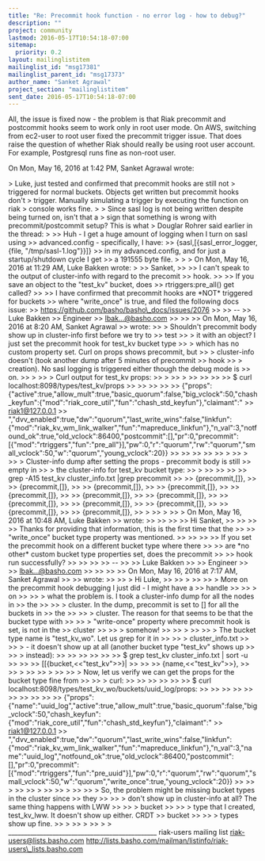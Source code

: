 ```yaml
---
title: "Re: Precommit hook function - no error log - how to debug?"
description: ""
project: community
lastmod: 2016-05-17T10:54:18-07:00
sitemap:
  priority: 0.2
layout: mailinglistitem
mailinglist_id: "msg17381"
mailinglist_parent_id: "msg17373"
author_name: "Sanket Agrawal"
project_section: "mailinglistitem"
sent_date: 2016-05-17T10:54:18-07:00
---
```



All, the issue is fixed now - the problem is that Riak precommit and
postcommit hooks seem to work only in root user mode. On AWS, switching
from ec2-user to root user fixed the precommit trigger issue.
That does raise the question of whether Riak should really be using root
user account. For example, Postgresql runs fine as non-root user.

On Mon, May 16, 2016 at 1:42 PM, Sanket Agrawal 
wrote:

&gt; Luke, just tested and confirmed that precommit hooks are still not
&gt; triggered for normal buckets. Objects get written but precommit hooks don't
&gt; trigger. Manually simulating a trigger by executing the function on riak
&gt; console works fine.
&gt;
&gt; Since sasl log is not being written despite being turned on, isn't that a
&gt; sign that something is wrong with precommit/postcommit setup? This is what
&gt; Douglar Rohrer said earlier in the thread:
&gt;
&gt;&gt; Huh - I get a huge amount of logging when I turn on sasl using
&gt;&gt; advanced.config - specifically, I have:
&gt;&gt; {sasl,[{sasl\_error\_logger,{file, "/tmp/sasl-1.log"}}]}
&gt;&gt; in my advanced.config, and for just a startup/shutdown cycle I get
&gt;&gt; a 191555 byte file.
&gt;
&gt;
&gt; On Mon, May 16, 2016 at 11:29 AM, Luke Bakken  wrote:
&gt;
&gt;&gt; Sanket,
&gt;&gt;
&gt;&gt; I can't speak to the output of cluster-info with regard to the precomit
&gt;&gt; hook.
&gt;&gt;
&gt;&gt; If you save an object to the "test\_kv" bucket, does
&gt;&gt; rtriggers:pre\_all() get called?
&gt;&gt;
&gt;&gt; I have confirmed that precommit hooks are \*NOT\* triggered for buckets
&gt;&gt; where "write\_once" is true, and filed the following docs issue:
&gt;&gt; https://github.com/basho/basho\_docs/issues/2076
&gt;&gt;
&gt;&gt; --
&gt;&gt; Luke Bakken
&gt;&gt; Engineer
&gt;&gt; lbak...@basho.com
&gt;&gt;
&gt;&gt;
&gt;&gt; On Mon, May 16, 2016 at 8:20 AM, Sanket Agrawal
&gt;&gt;  wrote:
&gt;&gt; &gt; Shouldn't precommit body show up in cluster-info first before we try to
&gt;&gt; test
&gt;&gt; &gt; it with an object? I just set the precommit hook for test\_kv bucket type
&gt;&gt; &gt; which has no custom property set. Curl on props shows precommit, but
&gt;&gt; &gt; cluster-info doesn't (took another dump after 5 minutes of precommit
&gt;&gt; hook
&gt;&gt; &gt; creation). No sasl logging is triggered either though the debug mode is
&gt;&gt; on.
&gt;&gt; &gt;
&gt;&gt; &gt; Curl output for test\_kv props:
&gt;&gt; &gt;
&gt;&gt; &gt;
&gt;&gt; &gt;&gt;
&gt;&gt; &gt;&gt; $ curl localhost:8098/types/test\_kv/props
&gt;&gt; &gt;&gt;
&gt;&gt; &gt;&gt;
&gt;&gt; {"props":{"active":true,"allow\_mult":true,"basic\_quorum":false,"big\_vclock":50,"chash\_keyfun":{"mod":"riak\_core\_util","fun":"chash\_std\_keyfun"},"claimant":"
&gt;&gt; riak1@127.0.0.1
&gt;&gt; ","dvv\_enabled":true,"dw":"quorum","last\_write\_wins":false,"linkfun":{"mod":"riak\_kv\_wm\_link\_walker","fun":"mapreduce\_linkfun"},"n\_val":3,"notfound\_ok":true,"old\_vclock":86400,"postcommit":[],"pr":0,"precommit":[{"mod":"rtriggers","fun":"pre\_all"}],"pw":0,"r":"quorum","rw":"quorum","small\_vclock":50,"w":"quorum","young\_vclock":20}}
&gt;&gt; &gt;&gt;
&gt;&gt; &gt;&gt;
&gt;&gt; &gt;
&gt;&gt; &gt;
&gt;&gt; &gt; Cluster-info dump after setting the props - precommit body is still
&gt;&gt; empty in
&gt;&gt; &gt; the cluster-info for test\_kv bucket type:
&gt;&gt; &gt;
&gt;&gt; &gt;&gt;
&gt;&gt; &gt;&gt; grep -A15 test\_kv cluster\_info.txt |grep precommit
&gt;&gt; &gt;&gt; {precommit,[]},
&gt;&gt; &gt;&gt; {precommit,[]},
&gt;&gt; &gt;&gt; {precommit,[]},
&gt;&gt; &gt;&gt; {precommit,[]},
&gt;&gt; &gt;&gt; {precommit,[]},
&gt;&gt; &gt;&gt; {precommit,[]},
&gt;&gt; &gt;&gt; {precommit,[]},
&gt;&gt; &gt;&gt; {precommit,[]},
&gt;&gt; &gt;&gt; {precommit,[]},
&gt;&gt; &gt;&gt; {precommit,[]},
&gt;&gt; &gt;&gt; {precommit,[]},
&gt;&gt; &gt;&gt; {precommit,[]},
&gt;&gt; &gt;
&gt;&gt; &gt;
&gt;&gt; &gt; On Mon, May 16, 2016 at 10:48 AM, Luke Bakken 
&gt;&gt; wrote:
&gt;&gt; &gt;&gt;
&gt;&gt; &gt;&gt; Hi Sanket,
&gt;&gt; &gt;&gt;
&gt;&gt; &gt;&gt; Thanks for providing that information, this is the first time that the
&gt;&gt; &gt;&gt; "write\_once" bucket type property was mentioned.
&gt;&gt; &gt;&gt;
&gt;&gt; &gt;&gt; If you set the precommit hook on a different bucket type where there
&gt;&gt; &gt;&gt; are \*no other\* custom bucket type properties set, does the precommit
&gt;&gt; &gt;&gt; hook run successfully?
&gt;&gt; &gt;&gt;
&gt;&gt; &gt;&gt; --
&gt;&gt; &gt;&gt; Luke Bakken
&gt;&gt; &gt;&gt; Engineer
&gt;&gt; &gt;&gt; lbak...@basho.com
&gt;&gt; &gt;&gt;
&gt;&gt; &gt;&gt; On Mon, May 16, 2016 at 7:17 AM, Sanket Agrawal
&gt;&gt; &gt;&gt;  wrote:
&gt;&gt; &gt;&gt; &gt; Hi Luke,
&gt;&gt; &gt;&gt; &gt;
&gt;&gt; &gt;&gt; &gt; More on the precommit hook debugging I just did - I might have a
&gt;&gt; handle
&gt;&gt; &gt;&gt; &gt; on
&gt;&gt; &gt;&gt; &gt; what the problem is. I took a cluster-info dump for all the nodes in
&gt;&gt; the
&gt;&gt; &gt;&gt; &gt; cluster. In the dump, precommit is set to [] for all the buckets in
&gt;&gt; the
&gt;&gt; &gt;&gt; &gt; cluster. The reason for that seems to be that the bucket type with
&gt;&gt; &gt;&gt; &gt; "write-once" property where precommit hook is set, is not in the
&gt;&gt; cluster
&gt;&gt; &gt;&gt; &gt; somehow!
&gt;&gt; &gt;&gt; &gt;
&gt;&gt; &gt;&gt; &gt; The bucket type name is "test\_kv\_wo". Let us grep for it in
&gt;&gt; &gt;&gt; &gt; cluster\_info.txt
&gt;&gt; &gt;&gt; &gt; - it doesn't show up at all (another bucket type "test\_kv" shows up
&gt;&gt; &gt;&gt; &gt; instead):
&gt;&gt; &gt;&gt; &gt;&gt;
&gt;&gt; &gt;&gt; &gt;&gt; $ grep test\_kv cluster\_info.txt | sort -u
&gt;&gt; &gt;&gt; &gt;&gt; [[{bucket,&lt;&lt;"test\_kv"&gt;&gt;}|
&gt;&gt; &gt;&gt; &gt;&gt; {name,&lt;&lt;"test\_kv"&gt;&gt;},
&gt;&gt; &gt;&gt; &gt;
&gt;&gt; &gt;&gt; &gt;
&gt;&gt; &gt;&gt; &gt; Now, let us verify we can get the props for the bucket type fine from
&gt;&gt; &gt;&gt; &gt; curl:
&gt;&gt; &gt;&gt; &gt;&gt;
&gt;&gt; &gt;&gt; &gt;&gt; $ curl localhost:8098/types/test\_kv\_wo/buckets/uuid\_log/props:
&gt;&gt; &gt;&gt; &gt;&gt;
&gt;&gt; &gt;&gt; &gt;&gt;
&gt;&gt; &gt;&gt; &gt;&gt;
&gt;&gt; {"props":{"name":"uuid\_log","active":true,"allow\_mult":true,"basic\_quorum":false,"big\_vclock":50,"chash\_keyfun":{"mod":"riak\_core\_util","fun":"chash\_std\_keyfun"},"claimant":"
&gt;&gt; riak1@127.0.0.1
&gt;&gt; ","dvv\_enabled":true,"dw":"quorum","last\_write\_wins":false,"linkfun":{"mod":"riak\_kv\_wm\_link\_walker","fun":"mapreduce\_linkfun"},"n\_val":3,"name":"uuid\_log","notfound\_ok":true,"old\_vclock":86400,"postcommit":[],"pr":0,"precommit":[{"mod":"rtriggers","fun":"pre\_uuid"}],"pw":0,"r":"quorum","rw":"quorum","small\_vclock":50,"w":"quorum","write\_once":true,"young\_vclock":20}}
&gt;&gt; &gt;&gt; &gt;
&gt;&gt; &gt;&gt; &gt;
&gt;&gt; &gt;&gt; &gt;
&gt;&gt; &gt;&gt; &gt; So, the problem might be missing bucket types in the cluster since
&gt;&gt; they
&gt;&gt; &gt;&gt; &gt; don't show up in cluster-info at all? The same thing happens with LWW
&gt;&gt; &gt;&gt; &gt; bucket
&gt;&gt; &gt;&gt; &gt; type that I created, test\_kv\_lww. It doesn't show up either. CRDT
&gt;&gt; bucket
&gt;&gt; &gt;&gt; &gt; types show up fine.
&gt;&gt; &gt;
&gt;&gt; &gt;
&gt;&gt;
&gt;
&gt;
\_\_\_\_\_\_\_\_\_\_\_\_\_\_\_\_\_\_\_\_\_\_\_\_\_\_\_\_\_\_\_\_\_\_\_\_\_\_\_\_\_\_\_\_\_\_\_
riak-users mailing list
riak-users@lists.basho.com
http://lists.basho.com/mailman/listinfo/riak-users\_lists.basho.com

